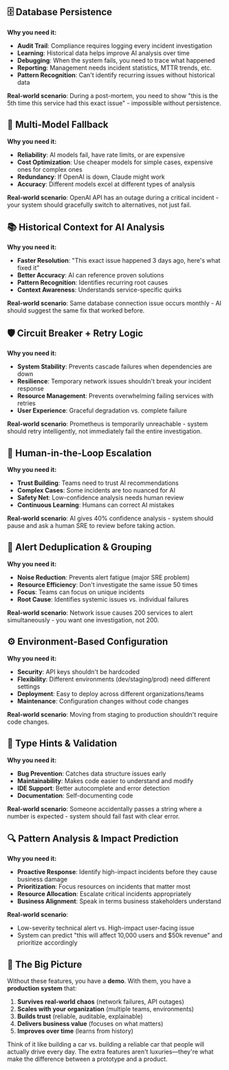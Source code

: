 

## 🗄️ **Database Persistence**
**Why you need it:**
- **Audit Trail**: Compliance requires logging every incident investigation
- **Learning**: Historical data helps improve AI analysis over time
- **Debugging**: When the system fails, you need to trace what happened
- **Reporting**: Management needs incident statistics, MTTR trends, etc.
- **Pattern Recognition**: Can't identify recurring issues without historical data

**Real-world scenario**: During a post-mortem, you need to show "this is the 5th time this service had this exact issue" - impossible without persistence.

## 🤖 **Multi-Model Fallback**
**Why you need it:**
- **Reliability**: AI models fail, have rate limits, or are expensive
- **Cost Optimization**: Use cheaper models for simple cases, expensive ones for complex ones
- **Redundancy**: If OpenAI is down, Claude might work
- **Accuracy**: Different models excel at different types of analysis

**Real-world scenario**: OpenAI API has an outage during a critical incident - your system should gracefully switch to alternatives, not just fail.

## 📚 **Historical Context for AI Analysis**
**Why you need it:**
- **Faster Resolution**: "This exact issue happened 3 days ago, here's what fixed it"
- **Better Accuracy**: AI can reference proven solutions
- **Pattern Recognition**: Identifies recurring root causes
- **Context Awareness**: Understands service-specific quirks

**Real-world scenario**: Same database connection issue occurs monthly - AI should suggest the same fix that worked before.

## 🛡️ **Circuit Breaker + Retry Logic**
**Why you need it:**
- **System Stability**: Prevents cascade failures when dependencies are down
- **Resilience**: Temporary network issues shouldn't break your incident response
- **Resource Management**: Prevents overwhelming failing services with retries
- **User Experience**: Graceful degradation vs. complete failure

**Real-world scenario**: Prometheus is temporarily unreachable - system should retry intelligently, not immediately fail the entire investigation.

## 🙋 **Human-in-the-Loop Escalation**
**Why you need it:**
- **Trust Building**: Teams need to trust AI recommendations
- **Complex Cases**: Some incidents are too nuanced for AI
- **Safety Net**: Low-confidence analysis needs human review
- **Continuous Learning**: Humans can correct AI mistakes

**Real-world scenario**: AI gives 40% confidence analysis - system should pause and ask a human SRE to review before taking action.

## 🔁 **Alert Deduplication & Grouping**
**Why you need it:**
- **Noise Reduction**: Prevents alert fatigue (major SRE problem)
- **Resource Efficiency**: Don't investigate the same issue 50 times
- **Focus**: Teams can focus on unique incidents
- **Root Cause**: Identifies systemic issues vs. individual failures

**Real-world scenario**: Network issue causes 200 services to alert simultaneously - you want one investigation, not 200.

## ⚙️ **Environment-Based Configuration**
**Why you need it:**
- **Security**: API keys shouldn't be hardcoded
- **Flexibility**: Different environments (dev/staging/prod) need different settings
- **Deployment**: Easy to deploy across different organizations/teams
- **Maintenance**: Configuration changes without code changes

**Real-world scenario**: Moving from staging to production shouldn't require code changes.

## 🎯 **Type Hints & Validation**
**Why you need it:**
- **Bug Prevention**: Catches data structure issues early
- **Maintainability**: Makes code easier to understand and modify
- **IDE Support**: Better autocomplete and error detection
- **Documentation**: Self-documenting code

**Real-world scenario**: Someone accidentally passes a string where a number is expected - system should fail fast with clear error.

## 🔍 **Pattern Analysis & Impact Prediction**
**Why you need it:**
- **Proactive Response**: Identify high-impact incidents before they cause business damage
- **Prioritization**: Focus resources on incidents that matter most
- **Resource Allocation**: Escalate critical incidents appropriately
- **Business Alignment**: Speak in terms business stakeholders understand

**Real-world scenario**: 
- Low-severity technical alert vs. High-impact user-facing issue
- System can predict "this will affect 10,000 users and $50k revenue" and prioritize accordingly

## 🎯 **The Big Picture**

Without these features, you have a **demo**. With them, you have a **production system** that:

1. **Survives real-world chaos** (network failures, API outages)
2. **Scales with your organization** (multiple teams, environments)
3. **Builds trust** (reliable, auditable, explainable)
4. **Delivers business value** (focuses on what matters)
5. **Improves over time** (learns from history)

Think of it like building a car vs. building a reliable car that people will actually drive every day. The extra features aren't luxuries—they're what make the difference between a prototype and a product.
